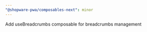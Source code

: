 ```yaml
---
"@shopware-pwa/composables-next": minor
---
```


Add useBreadcrumbs composable for breadcrumbs management
